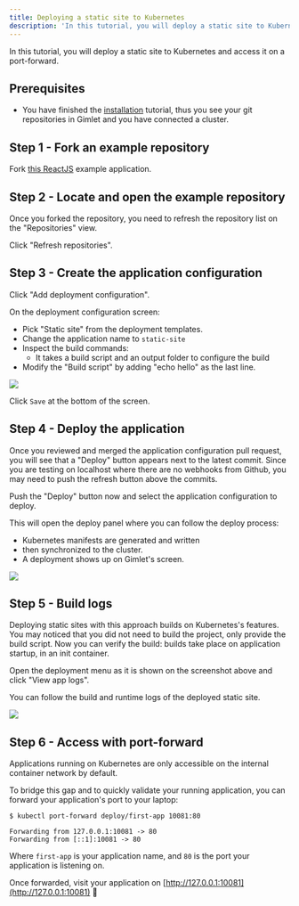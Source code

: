 ```yaml
---
title: Deploying a static site to Kubernetes
description: 'In this tutorial, you will deploy a static site to Kubernetes and access it on a port-forward.'
---
```


In this tutorial, you will deploy a static site to Kubernetes and access it on a port-forward.

## Prerequisites

- You have finished the [installation](/docs/installation) tutorial, thus you see your git repositories in Gimlet and you have connected a cluster.

## Step 1 - Fork an example repository

Fork [this ReactJS](https://github.com/gimlet-io/reactjs-test-app) example application.

## Step 2 - Locate and open the example repository

Once you forked the repository, you need to refresh the repository list on the "Repositories" view.

Click "Refresh repositories".

## Step 3 - Create the application configuration

Click "Add deployment configuration".

On the deployment configuration screen:
- Pick "Static site" from the deployment templates.
- Change the application name to `static-site`
- Inspect the build commands:
  - It takes a build script and an output folder to configure the build
- Modify the "Build script" by adding "echo hello" as the last line.

![](/static-site-config.png)

Click `Save` at the bottom of the screen.

## Step 4 - Deploy the application

Once you reviewed and merged the application configuration pull request, you will see that a "Deploy" button appears next to the latest commit. Since you are testing on localhost where there are no webhooks from Github, you may need to push the refresh button above the commits.

Push the "Deploy" button now and select the application configuration to deploy.

This will open the deploy panel where you can follow the deploy process:

- Kubernetes manifests are generated and written
- then synchronized to the cluster.
- A deployment shows up on Gimlet's screen.

![](/deployed3.png)

## Step 5 - Build logs

Deploying static sites with this approach builds on Kubernetes's features. You may noticed that you did not need to build the project, only provide the build script. Now you can verify the build: builds take place on application startup, in an init container.

Open the deployment menu as it is shown on the screenshot above and click "View app logs".

You can follow the build and runtime logs of the deployed static site.

![](/static-site-logs.png)

## Step 6 - Access with port-forward

Applications running on Kubernetes are only accessible on the internal container network by default.

To bridge this gap and to quickly validate your running application, you can forward your application's port to your laptop:

```
$ kubectl port-forward deploy/first-app 10081:80

Forwarding from 127.0.0.1:10081 -> 80
Forwarding from [::1]:10081 -> 80
```

Where `first-app` is your application name, and `80` is the port your application is listening on.

Once forwarded, visit your application on [http://127.0.0.1:10081](http://127.0.0.1:10081) 🎉
